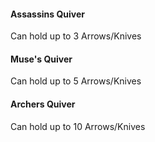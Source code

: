 #### Assassins Quiver
Can hold up to 3 Arrows/Knives

#### Muse's Quiver
Can hold up to 5 Arrows/Knives

#### Archers Quiver
Can hold up to 10 Arrows/Knives